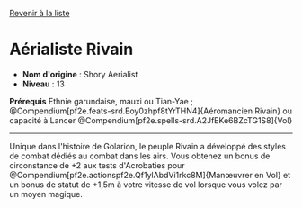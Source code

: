 [Revenir à la liste](..)

# Aérialiste Rivain

 * **Nom d'origine** : Shory Aerialist
 * **Niveau** : 13


<p><span id="ctl00_MainContent_DetailedOutput"><strong>Prérequis</strong> Ethnie garundaise, mauxi ou Tian-Yae ; @Compendium[pf2e.feats-srd.Eoy0zhpf8tYrTHN4]{Aéromancien Rivain} ou capacité à Lancer @Compendium[pf2e.spells-srd.A2JfEKe6BZcTG1S8]{Vol}<br></span></p>
<hr>
<p>Unique dans l'histoire de Golarion, le peuple Rivain a développé des styles de combat dédiés au combat dans les airs. Vous obtenez un bonus de circonstance de +2 aux tests d'Acrobaties pour @Compendium[pf2e.actionspf2e.Qf1ylAbdVi1rkc8M]{Manœuvrer en Vol} et un bonus de statut de +1,5m à votre vitesse de vol lorsque vous volez par un moyen magique.&nbsp;</p>